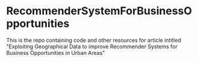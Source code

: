 # RecommenderSystemForBusinessOpportunities
This is the repo containing code and other resources for article intitled "Exploiting Geographical Data to improve Recommender Systems for Business Opportunities in Urban Areas"
